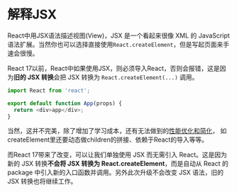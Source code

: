 # 解释JSX

React中用JSX语法描述视图(View)，JSX 是一个看起来很像 XML 的 JavaScript 语法扩展。当然你也可以选择直接使用`React.createElement`，但是写起页面来手速会很慢。

React 17以前，React中如果使用JSX，则必须导入React，否则会报错，这是因为**旧的 JSX 转换**会把 JSX 转换为 `React.createElement(...)` 调用。

```javascript
import React from 'react';

export default function App(props) {
  return <div>app</div>;
}
```

当然，这并不完美，除了增加了学习成本，还有无法做到的[性能优化和简化](https://link.juejin.cn/?target=https://github.com/reactjs/rfcs/blob/createlement-rfc/text/0000-create-element-changes.md#motivation)， 如createElement里还要动态做children的拼接、依赖于React的导入等等。

而React 17带来了改变，可以让我们单独使用 JSX 而无需引入 React。这是因为新的 JSX 转换**不会将 JSX 转换为 React.createElement**，而是自动从 React 的 package 中引入新的入口函数并调用。另外此次升级不会改变 JSX 语法，旧的 JSX 转换也将继续工作。
